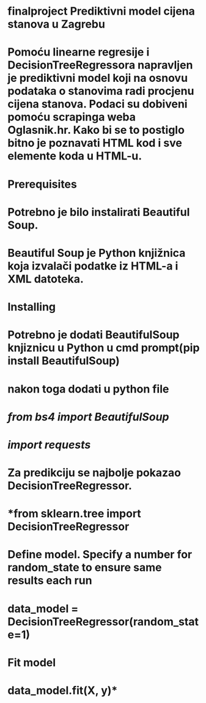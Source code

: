 # finalproject Prediktivni model cijena stanova u Zagrebu

# Pomoću linearne regresije i DecisionTreeRegressora napravljen je prediktivni model koji na osnovu podataka o stanovima radi procjenu cijena stanova. Podaci su dobiveni pomoću scrapinga weba Oglasnik.hr. Kako bi se to postiglo bitno je poznavati HTML kod i sve elemente koda u HTML-u.

# Prerequisites
# Potrebno je bilo instalirati Beautiful Soup.
# Beautiful Soup je Python knjižnica koja izvalači podatke iz HTML-a i XML datoteka. 

# Installing
# Potrebno je dodati BeautifulSoup knjiznicu u Python u cmd prompt(pip install BeautifulSoup)
# nakon toga dodati u python file 

# *from bs4 import BeautifulSoup*
# *import requests*

# Za predikciju se najbolje pokazao DecisionTreeRegressor.
# *from sklearn.tree import DecisionTreeRegressor

# Define model. Specify a number for random_state to ensure same results each run
# data_model = DecisionTreeRegressor(random_state=1)

# Fit model
# data_model.fit(X, y)*
